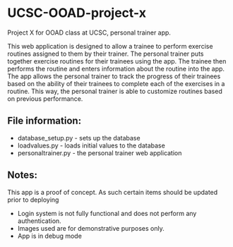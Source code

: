 # UCSC-OOAD-project-x
Project X for OOAD class at UCSC, personal trainer app.  

This web application is designed to allow a trainee to perform exercise routines assigned to them by their trainer.  The personal trainer puts together exercise routines for their trainees using the app.  The trainee then performs the routine and enters information about the routine into the app.  The app allows the personal trainer to track the progress of their trainees based on the ability of their trainees to complete each of the exercises in a routine.  This way, the personal trainer is able to customize routines based on previous performance.

## File information:
* database_setup.py - sets up the database
* loadvalues.py - loads initial values to the database
* personaltrainer.py - the personal trainer web application

## Notes:
This app is a proof of concept.  As such certain items should be updated prior to deploying
* Login system is not fully functional and does not perform any authentication.
* Images used are for demonstrative purposes only.
* App is in debug mode


